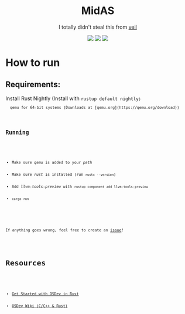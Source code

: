 <div align="center">
  <h1>MidAS</h1>
  <p>I totally didn't steal this from <a href="https://github.com/jdadonut/veil">veil</a></p>
    <img src="https://img.shields.io/github/repo-size/mindlesssea/midas"/>
    <img src="https://img.shields.io/github/languages/top/mindlesssea/midas?"/>
    <img src="https://img.shields.io/github/commit-activity/m/mindlesssea/midas"/>
</div>
<div>
  <h1>How to run</h1>
  <h2> Requirements:</h2>
  Install Rust Nightly (Install with <code>rustup default nightly<code>)<br>
  qemu for 64-bit systems (Downloads at [qemu.org](https://qemu.org/download))<br>

  <h2>Running</h2>
  <ul>
    <li>Make sure <i>qemu</i> is added to your <i>path</i></li>
    <li>Make sure <i>rust</i> is installed (run <code>rustc --version</code>)</li>
    <li>Add <i>llvm-tools-preview</i> with <code>rustup component add llvm-tools-preview</code></li>
    <li><code>cargo run</code></li>
  </ul>
  
  <p>If anything goes wrong, feel free to create an <a href="https://github.com/MindlessSea/MidAS/issues/new">issue</a>!</p>

  <h1>Resources</h1>
  <ul>
    <li><a href="https://os.phil-opp.com">Get Started with OSDev in Rust</a></li>
    <li><a href="https://wiki.osdev.org/Main_Page">OSDev Wiki (C/C++ & Rust)</a></li>
  </ul>
</div>
